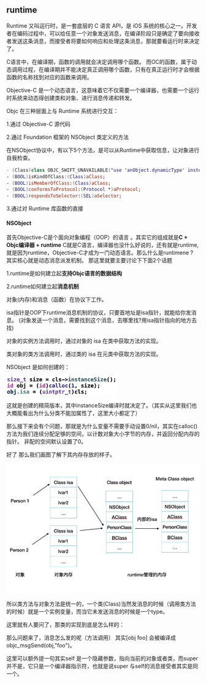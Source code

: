 ## runtime

Runtime 又叫运行时，是一套底层的 C 语言 API，是 iOS 系统的核心之一。开发者在编码过程中，可以给任意一个对象发送消息，在编译阶段只是确定了要向接收者发送这条消息，而接受者将要如何响应和处理这条消息，那就要看运行时来决定了。

C语言中，在编译期，函数的调用就会决定调用哪个函数。
 而OC的函数，属于动态调用过程，在编译期并不能决定真正调用哪个函数，只有在真正运行时才会根据函数的名称找到对应的函数来调用。

Objective-C 是一个动态语言，这意味着它不仅需要一个编译器，也需要一个运行时系统来动态得创建类和对象、进行消息传递和转发。

 Objc 在三种层面上与 Runtime 系统进行交互：

1.通过 Objective-C 源代码

2.通过 Foundation 框架的 NSObject 类定义的方法

在NSObject协议中，有以下5个方法，是可以从Runtime中获取信息，让对象进行自我检查。

```swift
- (Class)class OBJC_SWIFT_UNAVAILABLE("use 'anObject.dynamicType' instead");
- (BOOL)isKindOfClass:(Class)aClass;
- (BOOL)isMemberOfClass:(Class)aClass;
- (BOOL)conformsToProtocol:(Protocol *)aProtocol;
- (BOOL)respondsToSelector:(SEL)aSelector;
```

3.通过对 Runtime 库函数的直接

####  NSObject

首先Objective-C是个面向对象编程（OOP）的语言 。其实它的组成就是**C + Objc编译器 + runtime** C就是C语言，编译器也没什么好说的，还有就是runtime,就是因为runtime，Objective-C才成为一门动态语言。那么什么是runtimene ? 其实核心就是动态消息派发机制。 那这里就要主要讨论下下面2个话题

1.runtime是如何建立起**支持Objc语言的数据结构**

2.runtime如何建立起**消息机制**

对象(内存)和消息（函数）在协议下工作。

isa指针是OOP下runtime消息机制的协议，只要首地址是isa指针，就能给你发消息。 (对象发送一个消息，需要找到这个消息，去哪里找?用isa指针指向的地方去找)

对象的实例方法调用时，通过对象的 isa 在类中获取方法的实现。

类对象的类方法调用时，通过类的 isa 在元类中获取方法的实现。

NSObject 是如何创建的：

![](https://raw.githubusercontent.com/YW-Keep/ReadingNotes/master/image/runtime/171526366340_.pic.jpg)

这就是创建的精简版本，其中instanceSize编译时就决定了。（其实从这里我们也大概能看出为什么分类不能加属性了，这里大小都定了）

那么接下来会有个问题，那就是为什么变量不需要手动设置0/nil，其实在calloc()方法为我们连续分配足够的空间，以计数对象大小字节的内存，并返回分配内存的指针。 非配的空间默认设置了0。

好了 那么我们画图了解下其内存存放的样子。

![](https://raw.githubusercontent.com/YW-Keep/ReadingNotes/master/image/runtime/181526372024_.pic.jpg)

所以类方法与对象方法是统一的，一个类(Class)当然发消息的时候（调用类方法的时候）就是一个实例变量，而当它未发送消息的时候是一个type。

这里就有人要问了，那类的实现到底是怎么样的：



那么问题来了，消息怎么发的呢（方法调用） 其实[obj foo] 会被编译成objc_msgSend(obj,"foo")。

这里可以额外提一句其实self 是一个隐藏参数，指向当前的对象或者类，而super并不是，它只是一个编译器指示符，也就是说super 与self的消息接受者其实是同一个。